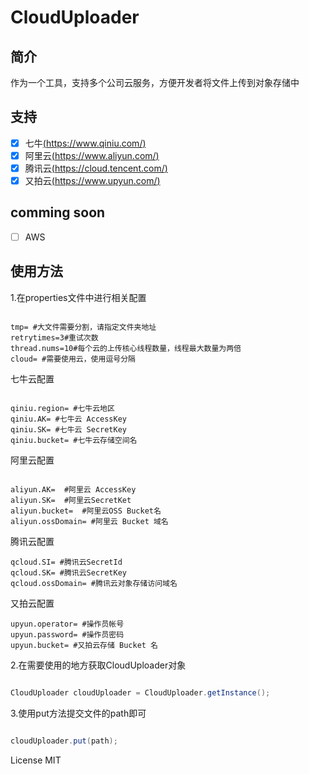# CloudUploader

## 简介

作为一个工具，支持多个公司云服务，方便开发者将文件上传到对象存储中

## 支持

- [x] 七牛[(https://www.qiniu.com/)](https://www.qiniu.com/) 
- [X] 阿里云[(https://www.aliyun.com/)](https://www.aliyun.com/)
- [X] 腾讯云[(https://cloud.tencent.com/)](https://cloud.tencent.com/)
- [X] 又拍云[(https://www.upyun.com/)](https://www.upyun.com/)
## comming soon

- [ ] AWS

## 使用方法

1.在properties文件中进行相关配置


```properties

tmp= #大文件需要分割，请指定文件夹地址
retrytimes=3#重试次数
thread.nums=10#每个云的上传核心线程数量，线程最大数量为两倍
cloud= #需要使用云，使用逗号分隔

```

七牛云配置

```properties

qiniu.region= #七牛云地区
qiniu.AK= #七牛云 AccessKey
qiniu.SK= #七牛云 SecretKey
qiniu.bucket= #七牛云存储空间名

```

阿里云配置

```properties

aliyun.AK=  #阿里云 AccessKey
aliyun.SK=  #阿里云SecretKet
aliyun.bucket=  #阿里云OSS Bucket名
aliyun.ossDomain= #阿里云 Bucket 域名

```

腾讯云配置

```properties
qcloud.SI= #腾讯云SecretId
qcloud.SK= #腾讯云SecretKey
qcloud.ossDomain= #腾讯云对象存储访问域名

```

又拍云配置

```properties
upyun.operator= #操作员帐号
upyun.password= #操作员密码
upyun.bucket= #又拍云存储 Bucket 名

```
2.在需要使用的地方获取CloudUploader对象

```java

CloudUploader cloudUploader = CloudUploader.getInstance();

```

3.使用put方法提交文件的path即可

```java

cloudUploader.put(path);

```

License MIT